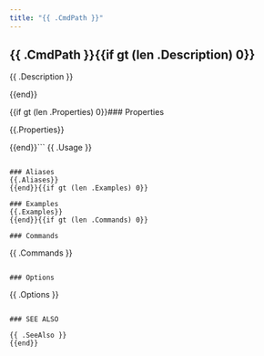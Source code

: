 ```yaml
---
title: "{{ .CmdPath }}"
---
```

## {{ .CmdPath }}{{if gt (len .Description) 0}}

{{ .Description }}

{{end}}

{{if gt (len .Properties) 0}}### Properties

{{.Properties}}

{{end}}```
{{ .Usage }}
```{{if gt (len .Aliases) 0}}

### Aliases
{{.Aliases}}
{{end}}{{if gt (len .Examples) 0}}

### Examples
{{.Examples}}
{{end}}{{if gt (len .Commands) 0}}

### Commands
```
{{ .Commands }}
```{{end}}{{if gt (len .Options) 0}}

### Options
```
{{ .Options }}
```{{end}}{{if gt (len .SeeAlso) 0}}

### SEE ALSO

{{ .SeeAlso }}
{{end}}
